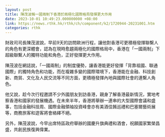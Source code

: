 ```yaml
---
layout: post
title: 陳茂波稱一國兩制下香港於兩極化國際格局發揮更大作用
date: 2023-10-01 10:49:23.000000000 +08:00
link: https://news.rthk.hk/rthk/ch/component/k2/1720944-20231001.htm
categories: rthk
---
```


財政司司長陳茂波說，早前9天的訪問歐洲行程，讓他對香港可更積極發揮聯繫人的角色有更深體會，認為在現時愈趨兩極化的國際格局中，香港在「一國兩制」下超級聯繫人的獨特功能和角色，正好發揮更大作用。

陳茂波在網誌說，「一國兩制」的制度優勢，讓香港能更好發揮「背靠祖國、聯通國際」的獨特角色和功能，而在複雜多變的國際環境下，香港能在金融、科技創新、商貿、文化及人民交流等不同方面，更積極發揮內地與國際社會的連繫人角色。

他又說，趁今次行程邀請不少外國朋友到訪香港，親身了解香港最新情況，實地考察香港和國家的發展機遇。在未來半年，香港將舉辦一連串的大型國際會議和盛事，包括金融科技周、國際金融領袖投資峰會亦有美酒佳餚巡禮和巴塞爾藝術展等，商務旅客和遊客將會絡繹不絕。

另外，陳茂波說，今早出席特區政府舉辦的國慶升旗典禮和酒會，祝願國家繁榮昌盛，共創民族復興偉業。
